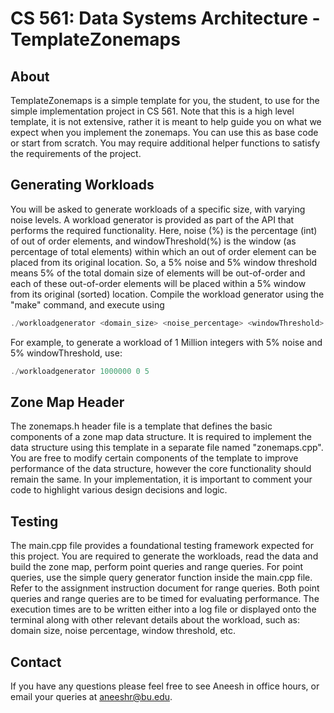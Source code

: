 # CS 561: Data Systems Architecture - TemplateZonemaps


## About

TemplateZonemaps is a simple template for you, the student, to use for the simple
implementation project in CS 561. Note that this is a high level template, it is
not extensive, rather it is meant to help guide you on what we expect when
you implement the zonemaps. You can use this as base code or start from
scratch. You may require additional helper functions to satisfy the requirements of the project.

## Generating Workloads
You will be asked to generate workloads of a specific size, with varying noise levels. A workload generator
is provided as part of the API that performs the required functionality. Here, noise (%) is the percentage (int) 
of out of order elements, and windowThreshold(%) is the window (as percentage of total elements) within which an
out of order element can be placed from its original location. So, a 5% noise and 5% window threshold means 
5% of the total domain size of elements will be out-of-order and each of these out-of-order elements will be 
placed within a 5% window from its original (sorted) location. Compile the workload generator using 
the "make" command, and execute using
```c
./workloadgenerator <domain_size> <noise_percentage> <windowThreshold>
```
For example, to generate a workload of 1 Million integers with 5% noise and 5% windowThreshold, use: 
```c
./workloadgenerator 1000000 0 5
```

## Zone Map Header
The zonemaps.h header file is a template that defines the basic components of a zone map data structure. It is 
required to implement the data structure using this template in a separate file named "zonemaps.cpp". You are 
free to modify certain components of the template to improve performance of the data structure, however the core 
functionality should remain the same. In your implementation, it is important to comment your code to highlight various 
design decisions and logic. 

## Testing 
The main.cpp file provides a foundational testing framework expected for this project. You are required to generate the 
workloads, read the data and build the zone map, perform point queries and range queries. For point queries, use the simple 
query generator function inside the main.cpp file. Refer to the assignment instruction document for range queries. Both point 
queries and range queries are to be timed for evaluating performance. The execution times are to be written either into a log file
or displayed onto the terminal along with 
other relevant details about the workload, such as: domain size, noise percentage, window threshold, etc. 

## Contact

If you have any questions please feel free to see Aneesh in office hours, or
email your queries at aneeshr@bu.edu.
